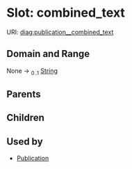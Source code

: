 
# Slot: combined_text




URI: [diag:publication__combined_text](http://w3id.org/ontogpt/diagnostic_procedure/publication__combined_text)


## Domain and Range

None &#8594;  <sub>0..1</sub> [String](types/String.md)

## Parents


## Children


## Used by

 * [Publication](Publication.md)
